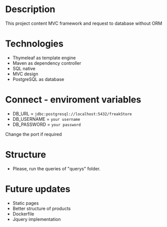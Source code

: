# Description

This project content MVC framework and request to database without ORM

# Technologies

- Thymeleaf as template engine
- Maven as dependency controller
- SQL native
- MVC design
- PostgreSQL as database

# Connect - enviroment variables

- DB_URL = `jdbc:postgresql://localhost:5432/freakStore`
- DB_USERNAME =  `your username`
- DB_PASSWORD = `your password`

Change the port if required

# Structure

- Please, run the queries of "querys" folder.

# Future updates

- Static pages
- Better structure of products
- Dockerfile
- Jquery implementation
